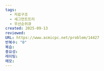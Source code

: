 ```yaml
---
tags:
  - 자료구조
  - 세그먼트트리
  - 우선순위큐
created: 2025-09-13
reviewed:
URL: https://www.acmicpc.net/problem/14427
반복수: "0"
복습:
중요성:
레이팅:
메모:
---
```

